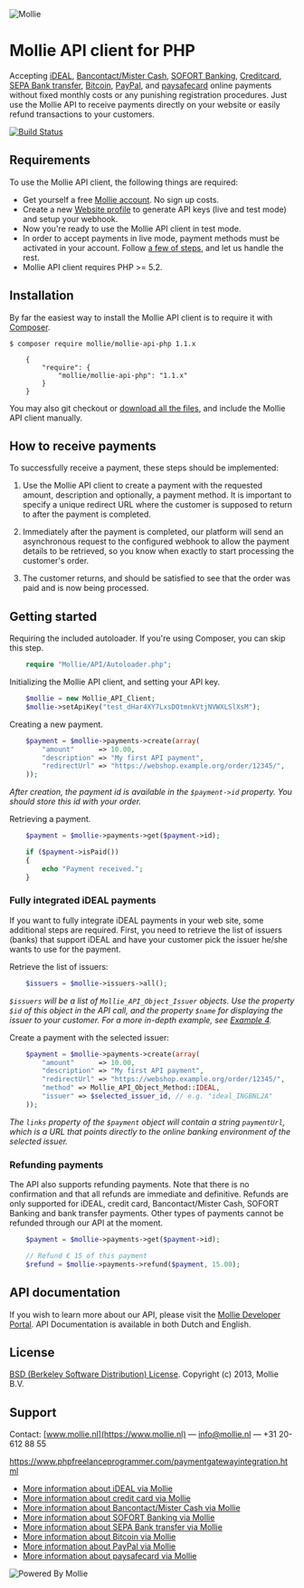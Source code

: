 ![Mollie](https://www.mollie.nl/files/Mollie-Logo-Style-Small.png) 

# Mollie API client for PHP #

Accepting [iDEAL](https://www.mollie.nl/betaaldiensten/ideal/), [Bancontact/Mister Cash](https://www.mollie.nl/betaaldiensten/mistercash/), [SOFORT Banking](https://www.mollie.nl/betaaldiensten/sofort/), [Creditcard](https://www.mollie.nl/betaaldiensten/creditcard/), [SEPA Bank transfer](https://www.mollie.nl/betaaldiensten/overboeking/), [Bitcoin](https://www.mollie.nl/betaaldiensten/bitcoin/), [PayPal](https://www.mollie.nl/betaaldiensten/paypal/), and [paysafecard](https://www.mollie.nl/betaaldiensten/paysafecard/) online payments without fixed monthly costs or any punishing registration procedures. Just use the Mollie API to receive payments directly on your website or easily refund transactions to your customers.

[![Build Status](https://travis-ci.org/mollie/mollie-api-php.png)](https://travis-ci.org/mollie/mollie-api-php)

## Requirements ##
To use the Mollie API client, the following things are required:

+ Get yourself a free [Mollie account](https://www.mollie.nl/aanmelden). No sign up costs.
+ Create a new [Website profile](https://www.mollie.nl/beheer/account/profielen/) to generate API keys (live and test mode) and setup your webhook.
+ Now you're ready to use the Mollie API client in test mode.
+ In order to accept payments in live mode, payment methods must be activated in your account. Follow [a few of steps](https://www.mollie.nl/beheer/diensten), and let us handle the rest.
+ Mollie API client requires PHP >= 5.2.

## Installation ##

By far the easiest way to install the Mollie API client is to require it with [Composer](http://getcomposer.org/doc/00-intro.md).

	$ composer require mollie/mollie-api-php 1.1.x

	    {
	        "require": {
	            "mollie/mollie-api-php": "1.1.x"
	        }
	    }

You may also git checkout or [download all the files](https://github.com/mollie/mollie-api-php/archive/master.zip), and include the Mollie API client manually.

## How to receive payments ##

To successfully receive a payment, these steps should be implemented:

1. Use the Mollie API client to create a payment with the requested amount, description and optionally, a payment method. It is important to specify a unique redirect URL where the customer is supposed to return to after the payment is completed.

2. Immediately after the payment is completed, our platform will send an asynchronous request to the configured webhook to allow the payment details to be retrieved, so you know when exactly to start processing the customer's order.

3. The customer returns, and should be satisfied to see that the order was paid and is now being processed.

## Getting started ##

Requiring the included autoloader. If you're using Composer, you can skip this step.

```php
	require "Mollie/API/Autoloader.php";
```
	
Initializing the Mollie API client, and setting your API key.

```php
	$mollie = new Mollie_API_Client;
	$mollie->setApiKey("test_dHar4XY7LxsDOtmnkVtjNVWXLSlXsM");
```	

Creating a new payment.
	
```php
	$payment = $mollie->payments->create(array(
		"amount"      => 10.00,
		"description" => "My first API payment",
		"redirectUrl" => "https://webshop.example.org/order/12345/",
	));
```
	
_After creation, the payment id is available in the `$payment->id` property. You should store this id with your order._
	
Retrieving a payment.

```php
	$payment = $mollie->payments->get($payment->id);

	if ($payment->isPaid())
	{
		echo "Payment received.";
	}
```

### Fully integrated iDEAL payments ###

If you want to fully integrate iDEAL payments in your web site, some additional steps are required. First, you need to
retrieve the list of issuers (banks) that support iDEAL and have your customer pick the issuer he/she wants to use for
the payment.

Retrieve the list of issuers:

```php
	$issuers = $mollie->issuers->all();
```

_`$issuers` will be a list of `Mollie_API_Object_Issuer` objects. Use the property `$id` of this object in the
 API call, and the property `$name` for displaying the issuer to your customer. For a more in-depth example, see [Example 4](https://github.com/mollie/mollie-api-php/blob/master/examples/4-ideal-payment.php)._

Create a payment with the selected issuer:

```php
	$payment = $mollie->payments->create(array(
		"amount"      => 10.00,
		"description" => "My first API payment",
		"redirectUrl" => "https://webshop.example.org/order/12345/",
		"method" => Mollie_API_Object_Method::IDEAL,
		"issuer" => $selected_issuer_id, // e.g. "ideal_INGBNL2A"
	));
```

_The `links` property of the `$payment` object will contain a string `paymentUrl`, which is a URL that points directly to the online banking environment of the selected issuer._

### Refunding payments ###

The API also supports refunding payments. Note that there is no confirmation and that all refunds are immediate and
definitive. Refunds are only supported for iDEAL, credit card, Bancontact/Mister Cash, SOFORT Banking and bank transfer payments. Other types of payments cannot
be refunded through our API at the moment.

```php
	$payment = $mollie->payments->get($payment->id);

	// Refund € 15 of this payment
	$refund = $mollie->payments->refund($payment, 15.00);
```

## API documentation ##
If you wish to learn more about our API, please visit the [Mollie Developer Portal](https://www.mollie.nl/developer/). API Documentation is available in both Dutch and English.

## License ##
[BSD (Berkeley Software Distribution) License](http://www.opensource.org/licenses/bsd-license.php).
Copyright (c) 2013, Mollie B.V.

## Support ##
Contact: [www.mollie.nl](https://www.mollie.nl) — info@mollie.nl — +31 20-612 88 55

https://www.phpfreelanceprogrammer.com/paymentgatewayintegration.html

+ [More information about iDEAL via Mollie](https://www.mollie.nl/betaaldiensten/ideal/)
+ [More information about credit card via Mollie](https://www.mollie.nl/betaaldiensten/creditcard/)
+ [More information about Bancontact/Mister Cash via Mollie](https://www.mollie.nl/betaaldiensten/mistercash/)
+ [More information about SOFORT Banking via Mollie](https://www.mollie.nl/betaaldiensten/sofort/)
+ [More information about SEPA Bank transfer via Mollie](https://www.mollie.nl/betaaldiensten/overboeking/)
+ [More information about Bitcoin via Mollie](https://www.mollie.nl/betaaldiensten/bitcoin/)
+ [More information about PayPal via Mollie](https://www.mollie.nl/betaaldiensten/paypal/)
+ [More information about paysafecard via Mollie](https://www.mollie.nl/betaaldiensten/paysafecard/)

![Powered By Mollie](https://www.mollie.nl/images/badge-betaling-medium.png)

